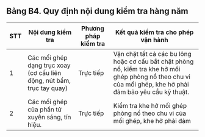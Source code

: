 ## Bảng B4. Quy định nội dung kiểm tra hàng năm

|   STT | Nội dung kiểm tra                                                      | Phương pháp kiểm tra   | Kết quả kiểm tra cho phép vận hành                                                                                                                           |
|-------|------------------------------------------------------------------------|------------------------|--------------------------------------------------------------------------------------------------------------------------------------------------------------|
|     1 | Các mối ghép dạng trục xoay (cơ cấu liên động, nút bẩm, trục tay quay) | Trực tiếp              | Vặn chặt tất cả các bu lông hoặc cơ cấu bắt chặt phòng nổ, kiểm tra khe hở mối ghép phòng nổ theo chu vi của mối ghép, khe hở phải đảm bảo yêu cầu kỹ thuật. |
|     2 | Các mối ghép của phần tử xuyên sáng, tín hiệu.                         | Trực tiếp              | Kiểm tra khe hở mối ghép phòng nổ theo chu vi của mối ghép, khe hở phải đảm                                                                                  |